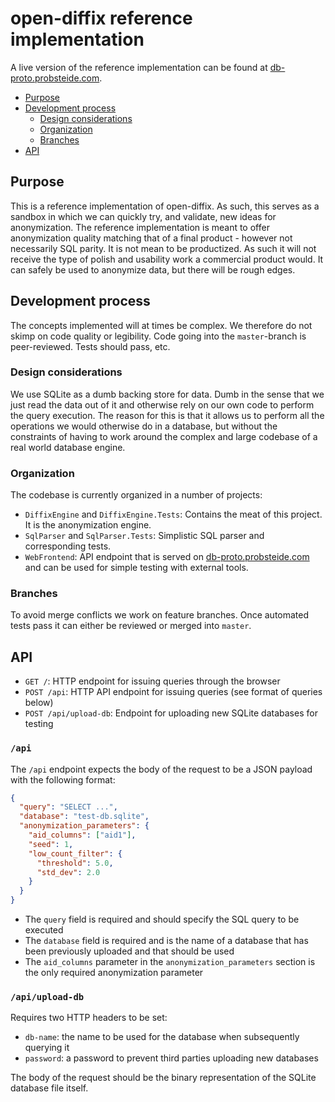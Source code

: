 # open-diffix reference implementation

A live version of the reference implementation can be found at [db-proto.probsteide.com](https://db-proto.probsteide.com).

- [Purpose](#purpose)
- [Development process](#development-process)
  - [Design considerations](#design-considerations)
  - [Organization](#organization)
  - [Branches](#branches)
- [API](#api)

## Purpose

This is a reference implementation of open-diffix. 
As such, this serves as a sandbox in which we can quickly try, and validate, new ideas for anonymization.
The reference implementation is meant to offer anonymization quality matching that of a final product - however
not necessarily SQL parity. It is not mean to be productized. As such it will not receive the type of polish
and usability work a commercial product would. It can safely be used to anonymize data, but there will be rough
edges.

## Development process

The concepts implemented will at times be complex. We therefore do not skimp on code quality or legibility. 
Code going into the `master`-branch is peer-reviewed. Tests should pass, etc.

### Design considerations

We use SQLite as a dumb backing store for data. Dumb in the sense that we just read the data out of it and
otherwise rely on our own code to perform the query execution. The reason for this is that it allows us to
perform all the operations we would otherwise do in a database, but without the constraints of having to work
around the complex and large codebase of a real world database engine.

### Organization

The codebase is currently organized in a number of projects:

- `DiffixEngine` and `DiffixEngine.Tests`: Contains the meat of this project. It is the anonymization engine.
- `SqlParser` and `SqlParser.Tests`: Simplistic SQL parser and corresponding tests.
- `WebFrontend`: API endpoint that is served on [db-proto.probsteide.com](https://db-proto.probsteide.com) and can be used for simple testing with external tools.

### Branches

To avoid merge conflicts we work on feature branches. Once automated tests pass it can either be reviewed
or merged into `master`.

## API

- `GET /`: HTTP endpoint for issuing queries through the browser
- `POST /api`: HTTP API endpoint for issuing queries (see format of queries below)
- `POST /api/upload-db`: Endpoint for uploading new SQLite databases for testing

### `/api`

The `/api` endpoint expects the body of the request to be a JSON payload with the following format:

```json
{
  "query": "SELECT ...",
  "database": "test-db.sqlite",
  "anonymization_parameters": {
    "aid_columns": ["aid1"],
    "seed": 1,
    "low_count_filter": {
      "threshold": 5.0,
      "std_dev": 2.0
    }
  }
}
```

- The `query` field is required and should specify the SQL query to be executed
- The `database` field is required and is the name of a database that has been previously uploaded and that should be used
- The `aid_columns` parameter in the `anonymization_parameters` section is the only required anonymization parameter

### `/api/upload-db`

Requires two HTTP headers to be set:

- `db-name`: the name to be used for the database when subsequently querying it
- `password`: a password to prevent third parties uploading new databases

The body of the request should be the binary representation of the SQLite database file itself.